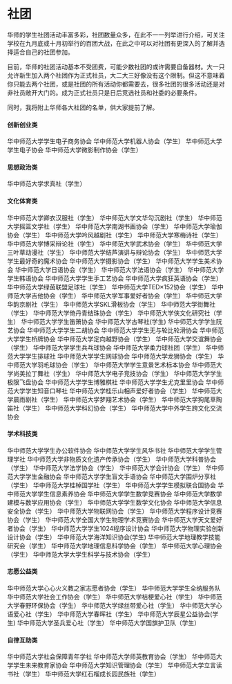 # 社团
华师的学生社团活动丰富多彩，社团数量众多，在此不一一列举进行介绍，可关注学校在九月底或十月初举行的百团大战，在此之中可以对社团有更深入的了解并选择适合自己的社团参加。

目前，华师的社团活动基本不受团费，可能少数社团的或许需要自备器材。大一只允许新生加入两个社团作为正式社员，大二大三好像没有这个限制。但这不意味着你只能去两个社团，或是社团的所有活动你都需要去，很多社团的很多活动还是对非社员敞开大门的。成为正式社员只是日后竞选社员和社委的必要条件。

同时，我将附上华师各大社团的名单，供大家提前了解。

#### 创新创业类
华中师范大学学生电子商务协会
华中师范大学机器人协会（学生）
华中师范大学学生电子协会
华中师范大学微影制作协会（学生）

#### 思想政治类
华中师范大学求真社（学生）

#### 文化体育类
华中师范大学卿衣汉服社（学生）
华中师范大学文华勾沉剧社（学生）
华中师范大学摇篮文学社（学生）
华中师范大学南湖书画协会（学生）
华中师范大学瑜伽协会（学生）
华中师范大学吟风越剧社（学生）
华中师范大学寒梅诗社（学生）
华中师范大学博采辩论社（学生）
华中师范大学武术协会（学生）
华中师范大学三叶草动漫社（学生）
华中师范大学结芦演讲与辩论协会（学生）
华中师范大学学生最好奇的魔术协会
华中师范大学摄影协会（学生）
华中师范大学学生美术协会
华中师范大学日语协会（学生）
华中师范大学法语协会（学生）
华中师范大学学生韩语协会
华中师范大学学生手工艺协会
华中师范大学疯狂英语协会（学生）
华中师范大学绿茵联盟足球社（学生）
华中师范大学TED×152协会（学生）
华中师范大学吉他协会（学生）
华中师范大学军事爱好者协会（学生）
华中师范大学华韵京剧社（学生）
华中师范大学SKL滑板协会（学生）
华中师范大学街舞社（学生）
华中师范大学倚丹青结珠协会（学生）
华中师范大学侠文化研究社（学生）
华中师范大学学生笛箫协会
华中师范大学古琴社(学生)
华中师范大学学生阮艺协会
华中师范大学学生二胡协会
华中师范大学学生无与轮比轮滑协会
华中师范大学学生桥牌协会
华中师范大学定向越野协会（学生）
华中师范大学交谊舞协会（学生）
华中师范大学学生兵乓球协会
华中师范大学柔力球社团（学生）
华中师范大学学生排球社
华中师范大学学生网球协会
华中师范大学龙狮协会（学生）
华中师范大学羽毛球协会（学生）
华中师范大学学生意景艺术标本协会
华中师范大学尚美拉丁舞社（学生）
华中师范大学电子竞技协会（学生）
华中师范大学学生极限飞盘协会
华中师范大学学生博雅棋社
华中师范大学学生尤克里里协会
华中师范大学学生知音口琴社
华中师范大学桂乐山相声爱好者协会（学生）
华中师范大学晨雨剧社（学生）
华中师范大学梦翔艺术协会（学生）
华中师范大学狗尾草陶笛社（学生）
华中师范大学科幻协会（学生）
华中师范大学中外学生跨文化交流协会

#### 学术科技类
华中师范大学学生办公软件协会
华中师范大学学生风华书社
华中师范大学学生管理学社
华中师范大学非物质文化遗产传承协会（学生）
华中师范大学科普协会（学生）
华中师范大学法学协会（学生）
华中师范大学会计协会（学生）
华中师范大学学生金融协会
华中师范大学学生盲文手语协会
华中师范大学围炉分享社（学生）
华中师范大学桂棹国学社（学生）
华中师范大学学生模拟联合国协会
华中师范大学学生信息素养协会
华中师范大学学生数学竞赛协会
华中师范大学数学建模与数学应用协会（学生）
华中师范大学学生数学文化协会
华中师范大学信息安全协会（学生）
华中师范大学物联网协会（学生）
华中师范大学程序设计竞赛协会（学生）
华中师范大学全国大学生物理学术竞赛协会
华中师范大学天文爱好者协会（学生）
华中师范大学学生1024程序设计协会
华中师范大学物理实验创新设计协会（学生）
华中师范大学海洋知识协会(学生)
华中师范大学地理教学技能研究会（学生）
华中师范大学地理信息科学协会（学生）
华中师范大学心理协会（学生）
华中师范大学大学生科学与技术协会（学生）

#### 志愿公益类
华中师范大学心心火义教之家志愿者协会（学生）
华中师范大学学生全纳服务队
华中师范大学社会工作协会（学生）
华中师范大学桔梗爱心社（学生）
华中师范大学春野环保协会（学生）
华中师范大学绿丝带爱心社（学生）
华中师范大学心语爱心社（学生）
华中师范大学春晖社（学生）
华中师范大学辰星公益协会(学生)
华中师范大学圣兵爱心社（学生）
华中师范大学国旗护卫队（学生）

#### 自律互助类
华中师范大学社会保障青年学社
华中师范大学师英教育协会（学生）
华中师范大学学生未来教育家协会
华中师范大学知识管理协会（学生）
华中师范大学立言读书社（学生）
华中师范大学红石榴成长园民族社（学生）
